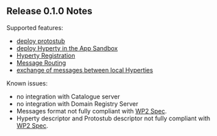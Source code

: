 Release 0.1.0 Notes
-------------------

Supported features:

-	[deploy protostub](https://github.com/reTHINK-project/core-framework/blob/master/docs/specs/runtime/dynamic-view/basics/deploy-protostub.md)
-	[deploy Hyperty in the App Sandbox](https://github.com/reTHINK-project/core-framework/blob/master/docs/specs/runtime/dynamic-view/basics/deploy-hyperty.md)
-	[Hyperty Registration](https://github.com/reTHINK-project/core-framework/blob/master/docs/specs/runtime/dynamic-view/basics/register-hyperty.md)
-	[Message Routing](https://github.com/reTHINK-project/core-framework/blob/master/docs/specs/runtime/dynamic-view/basics/bus-msg-routing.md)
-	[exchange of messages between local Hyperties](https://github.com/reTHINK-project/core-framework/blob/master/docs/specs/runtime/dynamic-view/basics/intra-local-comm.md)

Known issues:

-	no integration with Catalogue server
-	no integration with Domain Registry Server
-	Messages format not fully compliant with [WP2 Spec](https://github.com/reTHINK-project/architecture/tree/master/docs/datamodel/message).
-	Hyperty descriptor and Protostub descriptor not fully compliant with [WP2 Spec](https://github.com/reTHINK-project/architecture/tree/master/docs/datamodel/hyperty-catalogue).

